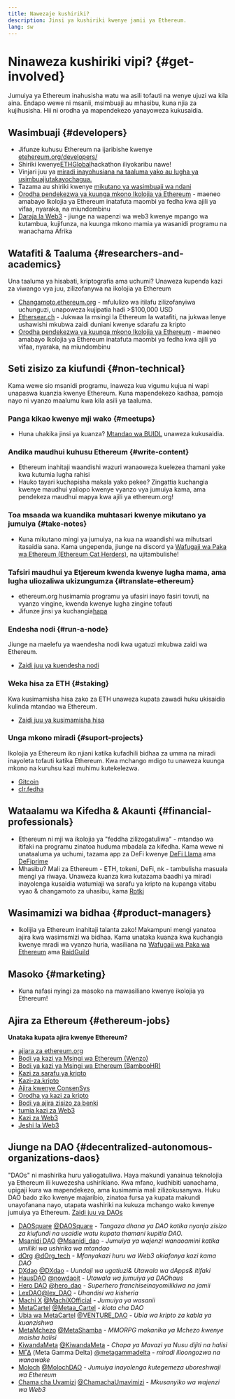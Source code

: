 ```yaml
---
title: Nawezaje kushiriki?
description: Jinsi ya kushiriki kwenye jamii ya Ethereum.
lang: sw
---
```


# Ninaweza kushiriki vipi? {#get-involved}

Jumuiya ya Ethereum inahusisha watu wa asili tofauti na wenye ujuzi wa kila aina. Endapo wewe ni msanii, msimbuaji au mhasibu, kuna njia za kujihusisha. Hii ni orodha ya mapendekezo yanayoweza kukusaidia.

## Wasimbuaji <Emoji text=":computer:" size={1} /> {#developers}

- Jifunze kuhusu Ethereum na ijaribishe kwenye [etehereum.org/developers/](/developers/)
- Shiriki kwenye[ETHGlobal](http://ethglobal.co/)hackathon iliyokaribu nawe!
- Vinjari juu ya [miradi inayohusiana na taaluma yako au lugha ya usimbuajiutakayochagua.](/developers/docs/programming-languages/)
- Tazama au shiriki kwenye [mikutano ya wasimbuaji wa ndani](https://www.youtube.com/@EthereumProtocol)
- [Orodha pendekezwa ya kuunga mkono Ikolojia ya Ethereum](https://esp.ethereum.foundation/wishlist/) - maeneo amabayo Ikolojia ya Ethereum inatafuta maombi ya fedha kwa ajili ya vifaa, nyaraka, na miundombinu
- [Daraja la Web3](https://www.web3bridge.com/) - jiunge na wapenzi wa web3 kwenye mpango wa kutambua, kujifunza, na kuunga mkono mamia ya wasanidi programu na wanachama Afrika

## Watafiti & Taaluma <Emoji text=":mag:" size={1} /> {#researchers-and-academics}

Una taaluma ya hisabati, kriptografia ama uchumi? Unaweza kupenda kazi za viwango vya juu, zilizofanywa na ikolojia ya Ethereum

- [Changamoto.ethereum.org](https://challenges.ethereum.org/) - mfululizo wa itilafu zilizofanyiwa uchunguzi, unapoweza kujipatia hadi >$100,000 USD
- [Ethersear.ch](https://ethresear.ch) - Jukwaa la msingi la Ethereum la watafiti, na jukwaa lenye ushawishi mkubwa zaidi duniani kwenye sdarafu za kripto
- [Orodha pendekezwa ya kuunga mkono Ikolojia ya Ethereum](https://esp.ethereum.foundation/wishlist/) - maeneo amabayo Ikolojia ya Ethereum inatafuta maombi ya fedha kwa ajili ya vifaa, nyaraka, na miundombinu

## Seti zisizo za kiufundi <Emoji text=":briefcase:" size={1} /> {#non-technical}

Kama wewe sio msanidi programu, inaweza kua vigumu kujua ni wapi unapaswa kuanzia kwenye Ethereum. Kuna mapendekezo kadhaa, pamoja nayo ni vyanzo maalumu kwa kila asili ya taaluma.

### Panga kikao kwenye mji wako {#meetups}

- Huna uhakika jinsi ya kuanza? [Mtandao wa BUIDL](https://consensys.net/developers/buidlnetwork/) unaweza kukusaidia.

### Andika maudhui kuhusu Ethereum {#write-content}

- Ethereum inahitaji waandishi wazuri wanaoweza kuelezea thamani yake kwa kutumia lugha rahisi
- Hauko tayari kuchapisha makala yako pekee? Zingattia kuchangia kwenye maudhui yaliopo kwenye vyanzo vya jumuiya kama, ama pendekeza maudhui mapya kwa ajili ya ethereum.org!

### Toa msaada wa kuandika muhtasari kwenye mikutano ya jumuiya {#take-notes}

- Kuna mikutano mingi ya jumuiya, na kua na waandishi wa mihutsari itasaidia sana. Kama ungependa, jiunge na discord ya [ Wafugaji wa Paka wa Ethereum (Ethereum Cat Herders)](https://discord.com/invite/Nz6rtfJ8Cu), na ujitambulishe!

### Tafsiri maudhui ya Etjereum kwenda kwenye lugha mama, ama lugha uliozaliwa ukizungumza {#translate-ethereum}

- ethereum.org husimamia programu ya ufasiri inayo fasiri tovuti, na vyanzo vingine, kwenda kwenye lugha zingine tofauti
- Jifunze jinsi ya kuchangia[hapa](/contributing/translation-program)

### Endesha nodi {#run-a-node}

Jiunge na maelefu ya waendesha nodi kwa ugatuzi mkubwa zaidi wa Ethereum.

- [Zaidi juu ya kuendesha nodi](/developers/docs/nodes-and-clients/run-a-node/)

### Weka hisa za ETH {#staking}

Kwa kusimamisha hisa zako za ETH unaweza kupata zawadi huku ukisaidia kulinda mtandao wa Ethereum.

- [Zaidi juu ya kusimamisha hisa](/staking/)

### Unga mkono miradi {#suport-projects}

Ikolojia ya Ethereum iko njiani katika kufadhili bidhaa za umma na miradi inayoleta tofauti katika Ethereum. Kwa mchango mdigo tu unaweza kuunga mkono na kuruhsu kazi muhimu kutekelezwa.

- [Gitcoin](https://gitcoin.co/fund)
- [clr.fedha](https://clr.fund/#/about)

## Wataalamu wa Kifedha & Akaunti <Emoji text=":chart_with_upwards_trend:" size={1} /> {#financial-professionals}

- Ethereum ni mji wa ikolojia ya "feddha zilizogatuliwa" - mtandao wa itifaki na programu zinatoa huduma mbadala za kifedha. Kama wewe ni unataaluma ya uchumi, tazama app za DeFi kwenye [DeFi Llama](https://defillama.com/) ama [DeFiprime](https://defiprime.com)
- Mhasibu? Mali za Ethereum - ETH, tokeni, DeFi, nk - tambulisha masuala mengi ya riwaya. Unaweza kuanza kwa kutazama baadhi ya miradi inayolenga kusaidia watumiaji wa sarafu ya kripto na kupanga vitabu vyao & changamoto za uhasibu, kama [Rotki](https://rotki.com/)

## Wasimamizi wa bidhaa <Emoji text=":fountain_pen:" size={1} /> {#product-managers}

- Ikolijia ya Ethereum inahitaji talanta zako! Makampuni mengi yanatoa ajira kwa wasimsmizi wa bidhaa. Kama unataka kuanza kwa kuchangia kwenye mradi wa vyanzo huria, wasiliana na [Wafugaji wa Paka wa Ethereum](https://discord.com/invite/Nz6rtfJ8Cu) ama [RaidGuild](https://www.raidguild.org/)

## Masoko <Emoji text=":megaphone:" size={1} /> {#marketing}

- Kuna nafasi nyingi za masoko na mawasiliano kwenye ikolojia ya Ethereum!

## Ajira za Ethereum {#ethereum-jobs}

**Unataka kupata ajira kwenye Ethereum?**

- [ajiara za ethereum.org](/about/#open-jobs)
- [Bodi ya kazi ya Msingi wa Ethereum (Wenzo)](https://jobs.lever.co/ethereumfoundation)
- [Bodi ya kazi ya Msingi wa Ethereum (BambooHR)](https://ethereum.bamboohr.com/jobs/)
- [Kazi za sarafu ya kripto](https://cryptocurrencyjobs.co/ethereum/)
- [Kazi-za.kripto](https://crypto.jobs/)
- [Ajira kwenye ConsenSys](https://consensys.net/careers/)
- [Orodha ya kazi za kripto](https://cryptojobslist.com/ethereum-jobs)
- [Bodi ya ajira zisizo za benki](https://pallet.xyz/list/bankless/jobs)
- [tumia kazi za Web3](https://www.useweb3.xyz/jobs)
- [Kazi za Web3](https://web3.career)
- [Jeshi la Web3](https://web3army.xyz/)

## Jiunge na DAO {#decentralized-autonomous-organizations-daos}

"DAOs" ni mashirika huru yaliogatuliwa. Haya makundi yanainua teknolojia ya Ethereum ili kuwezesha ushirikiano. Kwa mfano, kudhibiti uanachama, upigaji kura wa mapendekezo, ama kusimamia mali zilizokusanywa. Huku DAO bado ziko kwenye majaribio, zinatoa fursa ya kupata makundi unayofanana nayo, utapata washiriki na kukuza mchango wako kwenye jumuiya ya Ethereum. [Zaidi juu ya DAOs](/dao/)

- [DAOSquare](https://www.daosquare.io) [@DAOSquare](https://twitter.com/DAOSquare) - _Tangaza dhana ya DAO katika nyanja zisizo za kiufundi na usaidie watu kupata thamani kupitia DAO._
- [Msanidi DAO](https://www.developerdao.com/) [@Msanidi_dao](https://twitter.com/developer_dao) - _Jumuiya ya wajenzi wanaoamini katika umiliki wa ushirika wa mtandao_
- [dOrg](https://dOrg.tech) [@dOrg_tech](https://twitter.com/dOrg_tech) - _Mfanyakazi huru wa Web3 akiafanya kazi kama DAO_
- [DXdao](https://DXdao.eth.link/) [@DXdao](https://twitter.com/DXdao_) - _Uundaji wa ugatiuzi& Utawala wa dApps& itifaki_
- [HausDAO](https://daohaus.club) [@nowdaoit](https://twitter.com/nowdaoit) - _Utawala wa jumuiya ya DAOhaus_
- [Hero DAO](https://herodao.org/) [@hero_dao](https://twitter.com/hero_dao) - _Superhero franchiseinayomilikiwa na jamii_
- [LexDAO](https://lexdao.coop)[@lex_DAO](https://twitter.com/lex_DAO) - _Uhandisi wa kisheria_
- [Machi X](https://machix.com) [@MachiXOfficial](https://twitter.com/MachiXOfficial) - _Jumuiya ya wasanii_
- [MetaCartel](https://metacartel.org) [@Metaa_Cartel](https://twitter.com/Meta_Cartel) - _kiota cha DAO_
- [Ubia wa MetaCartel](https://metacartel.xyz) [@VENTURE_DAO](https://twitter.com/VENTURE_DAO) - _Ubia wa kripto za kabla ya kuanzishwa_
- [MetaMchezo](https://metagame.wtf) [@MetaShamba](https://twitter.com/MetaFam) - _MMORPG makanika ya Mchezo kwenye maisha halisi_
- [KiwandaMeta](https://metafactory.ai) [@KiwandaMeta](https://twitter.com/TheMetaFactory) - _Chapa ya Mavazi ya Nusu dijiti na halisi_
- [ΜΓΔ](https://metagammadelta.com/) (Meta Gamma Delta) [@metagammadelta](https://twitter.com/metagammadelta) - _miradi ilioongozwa na wanawake_
- [Moloch](https://molochdao.com) [@MolochDAO](https://twitter.com/MolochDAO) - _Jumuiya inayolenga kutegemeza uboreshwaji wa Ethereum_
- [Chama cha Uvamizi](https://raidguild.org) [@ChamachaUmavimizi](https://twitter.com/RaidGuild) - _Mkusanyiko wa wajenzi wa Web3_
